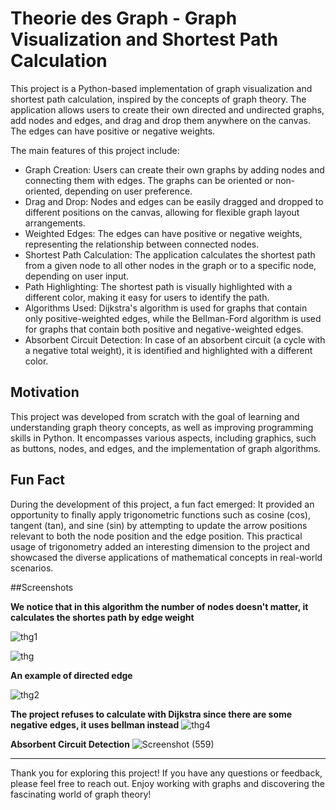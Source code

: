 # Theorie des Graph - Graph Visualization and Shortest Path Calculation


This project is a Python-based implementation of graph visualization and shortest path calculation, inspired by the concepts of graph theory. The application allows users to create their own directed and undirected graphs, add nodes and edges, and drag and drop them anywhere on the canvas. The edges can have positive or negative weights.

The main features of this project include:

- Graph Creation: Users can create their own graphs by adding nodes and connecting them with edges. The graphs can be oriented or non-oriented, depending on user preference.
- Drag and Drop: Nodes and edges can be easily dragged and dropped to different positions on the canvas, allowing for flexible graph layout arrangements.
- Weighted Edges: The edges can have positive or negative weights, representing the relationship between connected nodes.
- Shortest Path Calculation: The application calculates the shortest path from a given node to all other nodes in the graph or to a specific node, depending on user input.
- Path Highlighting: The shortest path is visually highlighted with a different color, making it easy for users to identify the path.
- Algorithms Used: Dijkstra's algorithm is used for graphs that contain only positive-weighted edges, while the Bellman-Ford algorithm is used for graphs that contain both positive and negative-weighted edges.
- Absorbent Circuit Detection: In case of an absorbent circuit (a cycle with a negative total weight), it is identified and highlighted with a different color.

## Motivation

This project was developed from scratch with the goal of learning and understanding graph theory concepts, as well as improving programming skills in Python. It encompasses various aspects, including graphics, such as buttons, nodes, and edges, and the implementation of graph algorithms.

## Fun Fact

During the development of this project, a fun fact emerged: It provided an opportunity to finally apply trigonometric functions such as cosine (cos), tangent (tan), and sine (sin) by attempting to update the arrow positions relevant to both the node position and the edge position. This practical usage of trigonometry added an interesting dimension to the project and showcased the diverse applications of mathematical concepts in real-world scenarios.

##Screenshots

**We notice that in this algorithm the number of nodes doesn't matter, it calculates the shortes path by edge weight**

![thg1](https://github.com/nouha-belka/THG-project/assets/84313345/f7128795-8410-404b-80ff-8ebdfa38a060)

![thg](https://github.com/nouha-belka/THG-project/assets/84313345/148fc012-9e8d-4702-a818-8f67287f08e8)

**An example of directed edge**

![thg2](https://github.com/nouha-belka/THG-project/assets/84313345/f54ec32a-8401-4861-9231-4d0f15fbaab0)

**The project refuses to calculate with Dijkstra since there are some negative edges, it uses bellman instead**
![thg4](https://github.com/nouha-belka/THG-project/assets/84313345/ffe22535-71f7-4737-a6db-801ff74ae4fe)

**Absorbent Circuit Detection**
![Screenshot (559)](https://github.com/nouha-belka/THG-project/assets/84313345/d909b210-c90d-4236-8e99-fe44cf2e7cfc)

---

Thank you for exploring this project! If you have any questions or feedback, please feel free to reach out. Enjoy working with graphs and discovering the fascinating world of graph theory!
